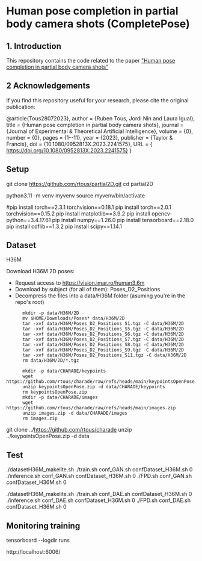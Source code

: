 # Human pose completion in partial body camera shots (CompletePose)

## 1. Introduction

This repository contains the code related to the paper ["Human pose completion in partial body camera shots"](https://upcommons.upc.edu/bitstream/handle/2117/394207/main.pdf;jsessionid=F7BEA81F9053C26DE28BE39BCAD8FAF5?sequence=1)

## 2 Acknowledgements

If you find this repository useful for your research, please cite the original publication:

   @article{Tous28072023},
      author = {Ruben Tous, Jordi Nin and Laura Igual},
      title = {Human pose completion in partial body camera shots},
      journal = {Journal of Experimental \& Theoretical Artificial Intelligence},
      volume = {0},
      number = {0},
      pages = {1--11},
      year = {2023},
      publisher = {Taylor \& Francis},
      doi = {10.1080/0952813X.2023.2241575},
      URL = { https://doi.org/10.1080/0952813X.2023.2241575}
   }

## Setup

git clone https://github.com/rtous/partial2D.git
cd partial2D

python3.11 -m venv myvenv
source myvenv/bin/activate

#pip install torch==2.3.1 torchvision==0.18.1
pip install torch==2.0.1 torchvision==0.15.2 
pip install matplotlib==3.9.2
pip install opencv-python==3.4.17.61
pip install numpy==1.26.0
pip install tensorboard==2.18.0
pip install cdflib==1.3.2
pip install scipy==1.14.1

## Dataset

H36M

Download H36M 2D poses:

   - Request access to https://vision.imar.ro/human3.6m
   - Download by subject (for all of them): Poses_D2_Positions
   - Decompress the files into a data/H36M folder (asuming you're in the repo's root)
```
      mkdir -p data/H36M/2D
      mv $HOME/Downloads/Poses* data/H36M/2D
      tar -xvf data/H36M/Poses_D2_Positions_S1.tgz -C data/H36M/2D
      tar -xvf data/H36M/Poses_D2_Positions_S5.tgz -C data/H36M/2D
      tar -xvf data/H36M/Poses_D2_Positions_S6.tgz -C data/H36M/2D
      tar -xvf data/H36M/Poses_D2_Positions_S7.tgz -C data/H36M/2D
      tar -xvf data/H36M/Poses_D2_Positions_S8.tgz -C data/H36M/2D
      tar -xvf data/H36M/Poses_D2_Positions_S9.tgz -C data/H36M/2D
      tar -xvf data/H36M/Poses_D2_Positions_S11.tgz -C data/H36M/2D
      rm data/H36M/2D/*.tgz
```

```
      mkdir -p data/CHARADE/keypoints
      wget https://github.com/rtous/charade/raw/refs/heads/main/keypointsOpenPose.zip
      unzip keypointsOpenPose.zip -d data/CHARADE/keypoints  
      rm keypointsOpenPose.zip
      mkdir -p data/CHARADE/images
      wget https://github.com/rtous/charade/raw/refs/heads/main/images.zip
      unzip images.zip -d data/CHARADE/images  
      rm images.zip
```


git clone ../https://github.com/rtous/charade
unzip ../keypointsOpenPose.zip -d data

## Test

./datasetH36M_makelite.sh
./train.sh conf_GAN.sh confDataset_H36M.sh 0 
./inference.sh conf_GAN.sh confDataset_H36M.sh 0
./FPD.sh conf_GAN.sh confDataset_H36M.sh 0

./datasetH36M_makelite.sh
./train.sh conf_DAE.sh confDataset_H36M.sh 0 
./inference.sh conf_DAE.sh confDataset_H36M.sh 0
./FPD.sh conf_DAE.sh confDataset_H36M.sh 0



## Monitoring training

tensorboard --logdir runs

http://localhost:6006/
